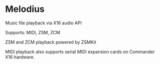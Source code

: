 # Melodius

Music file playback via X16 audio API

Supports: MIDI, ZSM, ZCM

ZSM and ZCM playback powered by ZSMKit

MIDI playback also supports serial MIDI expansion cards on Commander X16 hardware.
